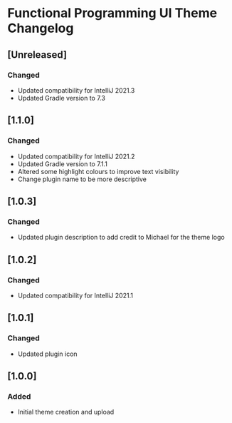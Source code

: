 <!-- Keep a Changelog guide -> https://keepachangelog.com -->

# Functional Programming UI Theme Changelog

## [Unreleased]
### Changed
- Updated compatibility for IntelliJ 2021.3
- Updated Gradle version to 7.3
## [1.1.0]
### Changed
- Updated compatibility for IntelliJ 2021.2
- Updated Gradle version to 7.1.1
- Altered some highlight colours to improve text visibility
- Change plugin name to be more descriptive
## [1.0.3]
### Changed
- Updated plugin description to add credit to Michael for the theme logo
## [1.0.2]
### Changed
- Updated compatibility for IntelliJ 2021.1

## [1.0.1]
### Changed
- Updated plugin icon

## [1.0.0]
### Added
- Initial theme creation and upload
